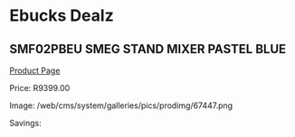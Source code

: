 
# Ebucks Dealz
## SMF02PBEU SMEG STAND MIXER PASTEL BLUE
[Product Page](https://www.ebucks.com/web/shop/productSelected.do?prodId=1206933661&catId=704987863)

Price: R9399.00

Image: /web/cms/system/galleries/pics/prodimg/67447.png

Savings: 


	